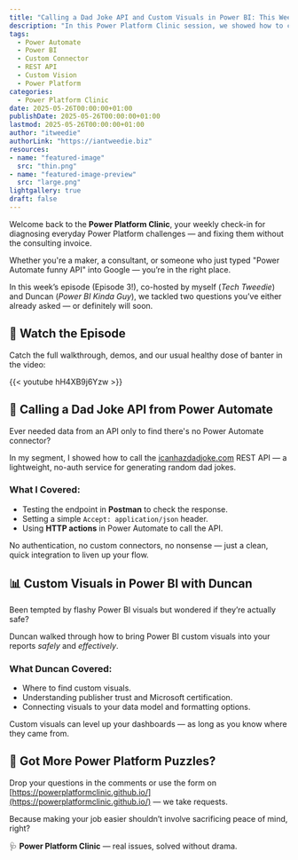 ```yaml
---
title: "Calling a Dad Joke API and Custom Visuals in Power BI: This Week’s Power Platform Clinic"
description: "In this Power Platform Clinic session, we showed how to call an external API from Power Automate using icanhazdadjoke.com, and Duncan demonstrated how to connect and configure Power BI custom visuals with your data."
tags:
  - Power Automate
  - Power BI
  - Custom Connector
  - REST API
  - Custom Vision
  - Power Platform
categories:
  - Power Platform Clinic
date: 2025-05-26T00:00:00+01:00
publishDate: 2025-05-26T00:00:00+01:00
lastmod: 2025-05-26T00:00:00+01:00
author: "itweedie"
authorLink: "https://iantweedie.biz"
resources:
- name: "featured-image"
  src: "thin.png"
- name: "featured-image-preview"
  src: "large.png"
lightgallery: true
draft: false
---
```


Welcome back to the **Power Platform Clinic**, your weekly check-in for diagnosing everyday Power Platform challenges — and fixing them without the consulting invoice.

Whether you're a maker, a consultant, or someone who just typed "Power Automate funny API" into Google — you’re in the right place.

In this week’s episode (Episode 3!), co-hosted by myself (*Tech Tweedie*) and Duncan (*Power BI Kinda Guy*), we tackled two questions you’ve either already asked — or definitely will soon.

## 🎥 Watch the Episode

Catch the full walkthrough, demos, and our usual healthy dose of banter in the video:

{{< youtube hH4XB9j6Yzw >}}

## 🤖 Calling a Dad Joke API from Power Automate

Ever needed data from an API only to find there's no Power Automate connector?

In my segment, I showed how to call the [icanhazdadjoke.com](https://icanhazdadjoke.com/) REST API — a lightweight, no-auth service for generating random dad jokes.

### What I Covered:

- Testing the endpoint in **Postman** to check the response.
- Setting a simple `Accept: application/json` header.
- Using **HTTP actions** in Power Automate to call the API.

No authentication, no custom connectors, no nonsense — just a clean, quick integration to liven up your flow.

## 📊 Custom Visuals in Power BI with Duncan

Been tempted by flashy Power BI visuals but wondered if they’re actually safe?

Duncan walked through how to bring Power BI custom visuals into your reports *safely* and *effectively*.

### What Duncan Covered:

- Where to find custom visuals.
- Understanding publisher trust and Microsoft certification.
- Connecting visuals to your data model and formatting options.

Custom visuals can level up your dashboards — as long as you know where they came from.

## 💬 Got More Power Platform Puzzles?

Drop your questions in the comments or use the form on [https://powerplatformclinic.github.io/](https://powerplatformclinic.github.io/) — we take requests.

Because making your job easier shouldn’t involve sacrificing peace of mind, right?

🩺 **Power Platform Clinic** — real issues, solved without drama.
